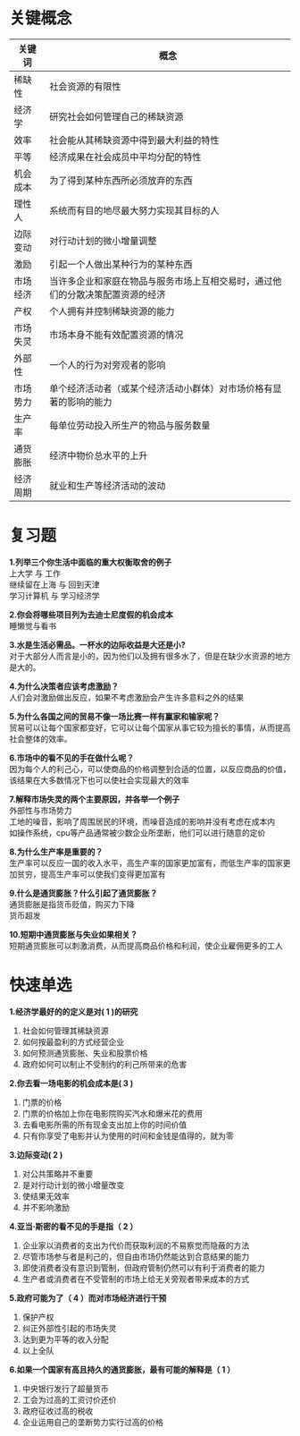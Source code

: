 # 关键概念
|关键词|概念|
|------|----|
稀缺性 | 社会资源的有限性
经济学 | 研究社会如何管理自己的稀缺资源
效率 | 社会能从其稀缺资源中得到最大利益的特性
平等 | 经济成果在社会成员中平均分配的特性
机会成本 | 为了得到某种东西所必须放弃的东西
理性人 | 系统而有目的地尽最大努力实现其目标的人
边际变动 | 对行动计划的微小增量调整
激励 | 引起一个人做出某种行为的某种东西
市场经济 | 当许多企业和家庭在物品与服务市场上互相交易时，通过他们的分散决策配置资源的经济
产权 | 个人拥有并控制稀缺资源的能力
市场失灵 | 市场本身不能有效配置资源的情况
外部性 | 一个人的行为对旁观者的影响
市场势力 | 单个经济活动者（或某个经济活动小群体）对市场价格有显著的影响的能力
生产率 | 每单位劳动投入所生产的物品与服务数量
通货膨胀 | 经济中物价总水平的上升
经济周期 | 就业和生产等经济活动的波动

# 复习题
__1.列举三个你生活中面临的重大权衡取舍的例子__<br>
上大学 与 工作<br>
继续留在上海 与 回到天津<br>
学习计算机 与 学习经济学<br>

__2.你会将哪些项目列为去迪士尼度假的机会成本__<br>
睡懒觉与看书<br>

__3.水是生活必需品。一杯水的边际收益是大还是小?__<br>
对于大部分人而言是小的，因为他们以及拥有很多水了，但是在缺少水资源的地方是大的。<br>

__4.为什么决策者应该考虑激励？__<br>
人们会对激励做出反应，如果不考虑激励会产生许多意料之外的结果<br>

__5.为什么各国之间的贸易不像一场比赛一样有赢家和输家呢？__<br>
贸易可以让每个国家都变好，它可以让每个国家从事它较为擅长的事情，从而提高社会整体的效率。<br>

__6.市场中的看不见的手在做什么呢？__<br>
因为每个人的利己心，可以使商品的价格调整到合适的位置，以反应商品的价值，该结果在大多数情况下也可以使社会实现最大的效率<br>

__7.解释市场失灵的两个主要原因，并各举一个例子__<br>
外部性与市场势力<br>
工地的噪音，影响了周围居民的环境，而噪音造成的影响并没有考虑在成本内<br>
如操作系统，cpu等产品通常被少数企业所垄断，他们可以进行随意的定价<br>

__8.为什么生产率是重要的？__<br>
生产率可以反应一国的收入水平，高生产率的国家更加富有，而低生产率的国家更加贫穷，提高生产率可以使我们变得更加富有<br>

__9.什么是通货膨胀？什么引起了通货膨胀？__<br>
通货膨胀是指货币贬值，购买力下降<br>
货币超发<br>

__10.短期中通货膨胀与失业如果相关？__<br>
短期通货膨胀可以刺激消费，从而提高商品价格和利润，使企业雇佣更多的工人<br>

# 快速单选
__1.经济学最好的的定义是对(  1  )的研究__
1. 社会如何管理其稀缺资源
2. 如何按最盈利的方式经营企业
3. 如何预测通货膨胀、失业和股票价格
4. 政府如何可以制止不受制约的利己所带来的危害

__2.你去看一场电影的机会成本是(  3  )__
1. 门票的价格
2. 门票的价格加上你在电影院购买汽水和爆米花的费用
3. 去看电影所需的所有现金支出加上你的时间价值
4. 只有你享受了电影并认为使用的时间和金钱是值得的，就为零

__3.边际变动(  2  )__
1. 对公共策略并不重要
2. 是对行动计划的微小增量改变
3. 使结果无效率
4. 并不影响激励

__4.亚当·斯密的看不见的手是指（  2  ）__
1. 企业家以消费者的支出为代价而获取利润的不易察觉而隐蔽的方法
2. 尽管市场参与者是利己的，但自由市场仍然能达到合意结果的能力
3. 即使消费者没有意识到管制，但政府管制仍然可以有利于消费者的能力
4. 生产者或消费者在不受管制的市场上给无关旁观者带来成本的方式

__5.政府可能为了（  4  ）而对市场经济进行干预__
1. 保护产权
2. 纠正外部性引起的市场失灵
3. 达到更为平等的收入分配
4. 以上全队

__6.如果一个国家有高且持久的通货膨胀，最有可能的解释是（  1  ）__
1. 中央银行发行了超量货币
2. 工会为过高的工资讨价还价
3. 政府征收过高的税收
4. 企业运用自己的垄断势力实行过高的价格

